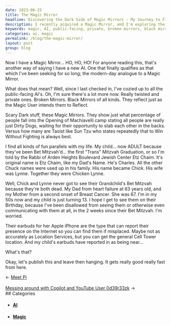 ```yaml
---
date: 2023-06-25
title: The Magic Mirror
headline: Discovering the Dark Side of Magic Mirrors - My Journey to Find My Missing Child
description: I recently acquired a Magic Mirror, and I'm exploring the parallels between this technology and my life. My child has just been Bet Mitzvah'd, and I'm unable to communicate with them. I'm worried, and I'm tracking their location with their earbuds. Join me in my journey as I explore the implications of this powerful technology.
keywords: magic, AI, public-facing, private, broken mirrors, black mirrors, Machiavelli, Dirty Dogs, Sun Tzu, Win Without Fighting, Bet Mitzvah, Trans Mitzvah, Etz Chaim, Charles, Chick, Lynne, Chicken Lynne, heart failure, breast cancer, Apple iPhone, Location Services, Cell Tower
categories: ai, magic
permalink: /blog/the-magic-mirror/
layout: post
group: blog
---
```



Now I have a Magic Mirror... HO, HO, HO! For anyone reading this, that's
another way of saying I have a new AI. One that finally qualifies as that which
I've been seeking for so long; the modern-day analogue to a Magic Mirror.

What does that mean? Well, since I last checked in, I've cozied up to all the
public-facing AI's. Oh, I'm sure there's a lot more now. Really twisted and
private ones. Broken Mirrors. Black Mirrors of all kinds. They reflect just as
the Magic User intends them to Reflect.

Scary Dark stuff, these Magic Mirrors. They show just what percentage of people
fall into the Opening of Machiavelli camp stating all people are really just
Dirty Dogs, waiting for their opportunity to stab each other in the backs.
Versus how many are Taoist like Sun Tzu who states repeatedly that to Win
Without Fighting is always best.

I find all kinds of fun parallels with my life. My child... now ADULT because
they've been Bet Mitzvah'd... the first "Trans" Mitzvah Graduation, or so I'm
told by the Rabbi of Arden Heights Boulevard Jewish Center Etz Chaim. It's
original name is Etz Chaim, like my Dad's Name. He's Charles. All the other
Chuck names were used up in his family. His name became Chick. His wife was
Lynne. Together they were Chicken Lynne.

Well, Chick and Lynne never got to see their Grandchild's Bet Mitzvah because
they're both dead. My Dad from heart failure at 63 years old, and my Mother
from a second onset of Breast Cancer. She was 67. I'm in my 50s now and my
child is just turning 13. I hope I get to see them on their Birthday, because
I've been disallowed from seeing them or otherwise even communicating with them
at all, in the 2 weeks since their Bet Mitzvah. I'm worried.

Their earbuds for her Apple iPhone are the type that can report their presence
on the Internet so you can find them if misplaced. Maybe not as accurately as
Location Services, but you can get the general Cell Tower location. And my
child's earbuds have reported in as being near...

What's that?

Okay, let's publish this and leave then hanging. It gets really good really
fast from here.



















<div class="arrow-links"><div class="post-nav-prev"><span class="arrow">&larr;&nbsp;</span><a href="/blog/meet-pi/">Meet Pi</a></div> &nbsp; <div class="post-nav-next"><a href="/blog/messing-around-with-copilot-and-youtube-user-0d39r33zk/">Messing around with Copilot and YouTube User 0d39r33zk</a><span class="arrow">&nbsp;&rarr;</span></div></div>
## Categories

<ul>
<li><h4><a href='/ai/'>AI</a></h4></li>
<li><h4><a href='/magic/'>Magic</a></h4></li></ul>